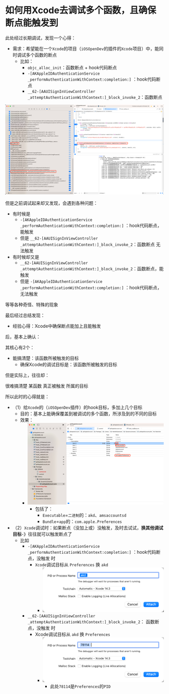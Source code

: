 # 如何用Xcode去调试多个函数，且确保断点能触发到

此处经过长期调试，发现一个心得：

* 需求：希望能在一个`Xcode`的项目（`iOSOpenDev`的插件的`Xcode`项目）中，能同时调试多个函数的断点
  * 比如：
    * `objc_alloc_init`：函数断点 + hook代码断点
    * `-[AKAppleIDAuthenticationService _performAuthenticationWithContext:completion:]` ：hook代码断点
    * `__62-[AAUISignInViewController _attemptAuthenticationWithContext:]_block_invoke_2`：函数断点

![xcode_debug_multi_br](../../assets/img/xcode_debug_multi_br.png)

但是之前调试起来却又发现，会遇到各种问题：

* 有时候是
  * `-[AKAppleIDAuthenticationService _performAuthenticationWithContext:completion:]` ：hook代码断点，能触发
  * 但是 `__62-[AAUISignInViewController _attemptAuthenticationWithContext:]_block_invoke_2`：函数断点 无法触发
* 有时候却又是
  * `__62-[AAUISignInViewController _attemptAuthenticationWithContext:]_block_invoke_2`：函数断点，能触发
  * 但是 `-[AKAppleIDAuthenticationService _performAuthenticationWithContext:completion:]` ：hook代码断点，无法触发

等等各种奇怪、特殊的现象


最后经过总结发现：

* 经验心得：Xcode中确保断点能加上且能触发

后，基本上确认：

其核心有2个：

* 能搞清楚：该函数所被触发的目标
  * 确保Xcode的调试目标是：该函数所被触发的目标

但是实际上，往往却：

很难搞清楚 某函数 真正被触发 所属的目标

所以此时的心得就是：

* （1）给`Xcode`的（`iOSOpenDev`插件）的hook目标，多加上几个目标
  * 目的：基本上能确保覆盖到被调试的多个函数，所涉及到的不同的目标
  * 效果：
    * ![xcode_hook_target_app_excutable](../../assets/img/xcode_hook_target_app_excutable.png)
      * 包括了：
        * `Executable`=`二进制`的：`akd`、`amsaccountsd`
        * `Bundle`=`app`的：`com.apple.Preferences`
* （2）`Xcode`调试时：如果断点（没加上或）没触发，及时去试试，**换其他调试目标**-》往往就可以触发断点了
  * 比如
    * `-[AKAppleIDAuthenticationService _performAuthenticationWithContext:completion:]` ：hook代码断点，没触发 时
      * `Xcode`调试目标从 `Preferences` 换 `akd`
        * ![xcode_debug_change_to_akd](../../assets/img/xcode_debug_change_to_akd.png)
    * `__62-[AAUISignInViewController _attemptAuthenticationWithContext:]_block_invoke_2`： 函数断点，没触发 时
      * Xcode调试目标从 `akd` 换 `Preferences`
        * ![xcode_debug_change_pid_78114](../../assets/img/xcode_debug_change_pid_78114.png)
          * 此处`78114`是`Preferences`的`PID`

